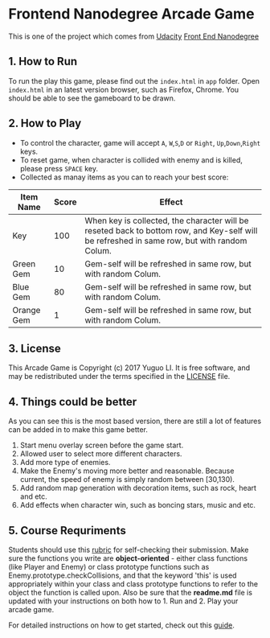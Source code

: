 # Frontend Nanodegree Arcade Game

This is one of the project which comes from [Udacity](https://udacity.com/) [Front End Nanodegree](https://www.udacity.com/course/--nd001-cn-advanced)

## 1. How to Run

To run the play this game, please find out the ```index.html``` in ```app``` folder.
Open ```index.html``` in an latest version browser, such as Firefox, Chrome. You should be able to see the gameboard to be drawn.

## 2. How to Play
* To control the character, game will accept ```A```, ```W```,```S```,```D``` or ```Right```, ```Up```,```Down```,```Right``` keys.
* To reset game, when character is collided with enemy and is killed, please press ```SPACE``` key.
* Collected as manay items as you can to reach your best score:

|Item Name|Score|Effect|
|---------|-----|------|
|Key|100|When key is collected, the character will be reseted back to bottom row, and Key-self will be refreshed in same row, but with random Colum.|
|Green Gem|10|Gem-self will be refreshed in same row, but with random Colum.|
|Blue Gem|80|Gem-self will be refreshed in same row, but with random Colum.|
|Orange Gem|1|Gem-self will be refreshed in same row, but with random Colum.|

## 3. License
This Arcade Game is Copyright (c) 2017 Yuguo LI. It is free software, and may be redistributed under the terms specified in the [LICENSE](LICENSE) file.

## 4. Things could be better
As you can see this is the most based version, there are still a lot of features can be added in to make this game better.
1. Start menu overlay screen before the game start.
2. Allowed user to select more different characters.
3. Add more type of enemies.
4. Make the Enemy's moving more better and reasonable. Because current, the speed of enemy is simply random between [30,130).
5. Add random map generation with decoration items, such as rock, heart and etc.
6. Add effects when character win, such as boncing stars, music and etc.

## 5. Course Requriments
Students should use this [rubric](https://review.udacity.com/#!/projects/2696458597/rubric) for self-checking their submission. Make sure the functions you write are **object-oriented** - either class functions (like Player and Enemy) or class prototype functions such as Enemy.prototype.checkCollisions, and that the keyword 'this' is used appropriately within your class and class prototype functions to refer to the object the function is called upon. Also be sure that the **readme.md** file is updated with your instructions on both how to 1. Run and 2. Play your arcade game.

For detailed instructions on how to get started, check out this [guide](https://docs.google.com/document/d/1v01aScPjSWCCWQLIpFqvg3-vXLH2e8_SZQKC8jNO0Dc/pub?embedded=true).
